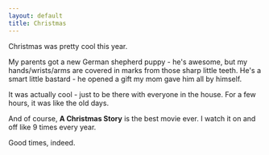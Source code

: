 ```yaml
---
layout: default
title: Christmas
---
```


Christmas was pretty cool this year.

My parents got a new German shepherd puppy - he's awesome, but my
hands/wrists/arms are covered in marks from those sharp little teeth. He's a
smart little bastard - he opened a gift my mom gave him all by himself.

It was actually cool - just to be there with everyone in the house. For a few
hours, it was like the old days.

And of course, **A Christmas Story** is the best movie ever. I watch it on and
off like 9 times every year.

Good times, indeed.
